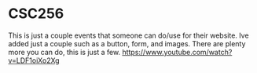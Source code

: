 # CSC256
This is just a couple events that someone can do/use for their website. 
Ive added just a couple such as a button, form, and images. 
There are plenty more you can do, this is just a few.
https://www.youtube.com/watch?v=LDF1oiXo2Xg 
